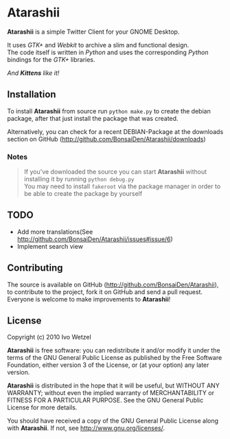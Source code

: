# Atarashii
**Atarashii** is a simple Twitter Client for your GNOME Desktop.

It uses *GTK+* and *Webkit* to archive a slim and functional design.  
The code itself is written in *Python* and uses the corresponding *Python* bindings for the *GTK+* libraries.

*And **Kittens** like it!*

## Installation
To install **Atarashii** from source run `python make.py` to create the debian package, after that just install the package that was created. 

Alternatively, you can check for a recent DEBIAN-Package at the downloads section on GitHub (<http://github.com/BonsaiDen/Atarashii/downloads>)

### Notes
> If you've downloaded the source you can start **Atarashii** without installing it by running `python debug.py`  
> You may need to install `fakeroot` via the package manager in order to be able to create the package by yourself

## TODO
- Add more translations(See <http://github.com/BonsaiDen/Atarashii/issues#issue/6>)
- Implement search view

## Contributing
The source is available on GitHub (<http://github.com/BonsaiDen/Atarashii>), to
contribute to the project, fork it on GitHub and send a pull request.
Everyone is welcome to make improvements to **Atarashii**!

## License
Copyright (c) 2010 Ivo Wetzel

**Atarashii** is free software: you can redistribute it and/or 
modify it under the terms of the GNU General Public License as published by
the Free Software Foundation, either version 3 of the License, or
(at your option) any later version.

**Atarashii** is distributed in the hope that it will be useful,
but WITHOUT ANY WARRANTY; without even the implied warranty of
MERCHANTABILITY or FITNESS FOR A PARTICULAR PURPOSE.  See the
GNU General Public License for more details.

You should have received a copy of the GNU General Public License along with
**Atarashii**. If not, see <http://www.gnu.org/licenses/>.

